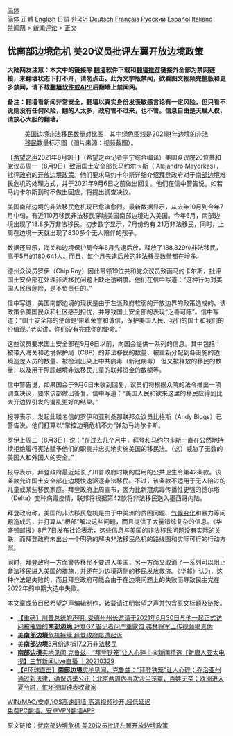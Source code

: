  <!-- 面包屑导航 --> <div class="breadcrumb"><!-- GTranslate: https://gtranslate.io/ -->  <div class="switcher notranslate">  <div class="selected">  <a href="#" onclick="return false;"> 简体</a>  </div>  <div class="option">  <a href="https://www.bannedbook.org" onclick="doGTranslate('zh-CN|zh-CN');jQuery('div.switcher div.selected a').html(jQuery(this).html());return false;" title="简体中文" class="nturl selected"> 简体</a>  <a href="https://www.bannedbook.org/zh-tw/" onclick="doGTranslate('zh-CN|zh-TW');jQuery('div.switcher div.selected a').html(jQuery(this).html());return false;" title="繁體中文" class="nturl"> 正體</a>  <a href="https://www.bannedbook.org/en/" onclick="doGTranslate('zh-CN|en');jQuery('div.switcher div.selected a').html(jQuery(this).html());return false;" title="English" class="nturl"> English</a>  <a href="https://www.bannedbook.org/ja/" onclick="doGTranslate('zh-CN|ja');jQuery('div.switcher div.selected a').html(jQuery(this).html());return false;" title="日本語" class="nturl"> 日語</a>  <a href="https://www.bannedbook.org/ko/" onclick="doGTranslate('zh-CN|ko');jQuery('div.switcher div.selected a').html(jQuery(this).html());return false;" title="한국어" class="nturl"> 한국어</a>  <a href="https://www.bannedbook.org/de/" onclick="doGTranslate('zh-CN|de');jQuery('div.switcher div.selected a').html(jQuery(this).html());return false;" title="Deutsch" class="nturl"> Deutsch</a>  <a href="https://www.bannedbook.org/fr/" onclick="doGTranslate('zh-CN|fr');jQuery('div.switcher div.selected a').html(jQuery(this).html());return false;" title="Français" class="nturl"> Français</a>  <a href="https://www.bannedbook.org/ru/" onclick="doGTranslate('zh-CN|ru');jQuery('div.switcher div.selected a').html(jQuery(this).html());return false;" title="Русский" class="nturl"> Русский</a>  <a href="https://www.bannedbook.org/es/" onclick="doGTranslate('zh-CN|es');jQuery('div.switcher div.selected a').html(jQuery(this).html());return false;" title="Español" class="nturl"> Español</a>  <a href="https://www.bannedbook.org/it/" onclick="doGTranslate('zh-CN|it');jQuery('div.switcher div.selected a').html(jQuery(this).html());return false;" title="Italiano" class="nturl"> Italiano</a>  </div>  </div>      <div class='breadcrumb-sub'><!-- Breadcrumb NavXT 6.3.0 --> <a href="https://www.bannedbook.org/" class="home">禁闻网</a> &gt; <a href="https://www.bannedbook.org/bnews/comments/" class="category">新闻评论</a> &gt; 正文</div></div><h2>忧南部边境危机 美20议员批评左翼开放边境政策</h2> <p class="notice"><b>大陆网友注意：本文中的链接除 <a href="https://github.com/bannedbook/fanqiang" >翻墙</a>软件下载和<a href="https://github.com/killgcd/justmysocks/blob/master/README.md">翻墙推荐</a>链接外全部为禁网链接，未翻墙状态下打不开，请勿点击。此为文字版禁闻，欲看图文视频完整版和更多禁闻，请下载<a href="https://github.com/bannedbook/fanqiang">翻墙软件或APP</a>后翻墙上禁闻网。</p><p>备注：翻墙看新闻非常安全，翻墙以真实身份发表敏感言论有一定风险，但只看不说则没有任何风险，翻的人太多，政府管不过来，也不管。信息自由是天赋人权，请放心大胆的翻墙。</b></p>  <div class="entry"> <figure><figcaption><a href="https://www.bannedbook.org/bnews/tag/%e7%be%8e%e5%9b%bd/" class="st_tag internal_tag" rel="tag" title="标签 美国 下的日志">美国</a>边境<a href="https://www.bannedbook.org/bnews/tag/%e9%9d%9e%e6%b3%95%e7%a7%bb%e6%b0%91/" class="st_tag internal_tag" rel="tag" title="标签 非法移民 下的日志">非法移民</a>数量对比图，其中绿色图线是2021财年边境的非法<a href="https://www.bannedbook.org/bnews/tag/%e7%a7%bb%e6%b0%91/" class="st_tag internal_tag" rel="tag" title="标签 移民 下的日志">移民</a>数量标示图（图片来源：视频截图）。</figcaption></figure> <p>【<span class='wp_keywordlink_affiliate'><a href="https://www.soundofhope.org" title="希望之声" target="_blank">希望之声</a></span>2021年8月9日】（希望之声记者宇宁综合编译）美国众议院20位共和党<a href="https://www.bannedbook.org/bnews/tag/%e8%ae%ae%e5%91%98/" class="st_tag internal_tag" rel="tag" title="标签 议员 下的日志">议员</a>周一（8月9日）致函国土安全部长马约尔卡斯（ Alejandro Mayorkas），批评<a href="https://www.bannedbook.org/bnews/tag/%e6%94%bf%e5%ba%9c/" class="st_tag internal_tag" rel="tag" title="标签 政府 下的日志">政府</a>的<a href="https://www.bannedbook.org/bnews/tag/%E5%BC%80%E6%94%BE/" class="st_tag internal_tag" rel="tag" title="标签 开放 下的日志">开放</a><a href="https://www.bannedbook.org/bnews/tag/%E8%BE%B9%E5%A2%83%E6%94%BF%E7%AD%96/" class="st_tag internal_tag" rel="tag" title="标签 边境政策 下的日志">边境政策</a>。他们要求马约卡尔斯详细介绍<a href="https://www.bannedbook.org/bnews/tag/%e6%8b%9c%e7%99%bb/" class="st_tag internal_tag" rel="tag" title="标签 拜登 下的日志">拜登</a>政府对于<a href="https://www.bannedbook.org/bnews/tag/%E5%8D%97%E9%83%A8%E8%BE%B9%E5%A2%83/" class="st_tag internal_tag" rel="tag" title="标签 南部边境 下的日志">南部边境</a>难民危机的处理方式，并于2021年9月6日之前做出回复。他们在信中警告说，如若马约卡尔斯到时不做出回应，将提出调查决议。</p> <p>美国南部边境的非法移民危机现已愈演愈烈。最新数据显示，从去年10月到今年7月中旬，有近110万移民非法移民穿越美国南部边境进入美国。今年6月，南部边境出现了18.8多万非法移民。初步数字显示，7月份约有 21万非法移民，同时，上周在边境一天就出现了830多个无人陪伴的孩子。</p> <p>数据还显示，海关和边境保护局今年6月先逮后放，释放了188,829位非法移民，高于5月的180,641人。而且，每个月先逮后放的非法移民数量都在增多。 </p>  <p>德州众议员罗伊（Chip Roy）因此带领19位共和党众议员致函马约卡尔斯，批评国土安全部在处理非法移民问题上缺乏透明度。他们在信中写道：“这种行为对美国人民很危险，是不负责任的。”</p> <p>信中写道，美国南部边境的现状是由于左派政府软弱的开放边界的政策造成的。该政策令美国民众和社区感到担忧，并导致国土安全部的表现“乏善可陈”。信中写道：“国土安全部的使命是‘带着荣誉和诚信，保护美国人民、我们的国土和我们的价值观。’老实讲，你们没有完成你的使命。”</p> <p>这些议员要求国土安全部在9月6日以前，向国会提供一系列的信息。其中包括：被带入海关和边境保护局（CBP）的非法移民的数量、被重新分配到各设施的边境巡逻人员的数量、被检测出染上中共病毒（新冠病毒） 但又被释放的移民的数量，以及用于照顾越境非法移民儿童的联邦资金的数额等。</p>  <p>信中警告说，如果国会于9月6日未收到回复，议员们将根据众院的法令推出一项调查决议，要求该部做出答复。信中写道：“美国人民和欲来这里的移民应得到比大开边界引发的混乱更好的结果。”</p> <p>报导表示，发起此联名信的罗伊和亚利桑那联邦众议员比格斯（Andy Biggs）已警告说，他们打算以“掌控边境危机不力”弹劾马约尔卡斯。</p> <p>罗伊上周二（8月3日）说：“在过去几个月中，拜登和马约尔卡斯一直在公然地持续拒绝履行宪法赋予他们的职责并忠实地实施美国的移民法。（这）威胁了无数的美国人和外国人的安全。”</p>  <p>报导表示，拜登政府最近延长了川普政府时期的启用的公共卫生令第42条款。该条款允许国土安全部在边境快速驱逐非法移民。不过，该条款不适用于无人陪过的儿童或某些移民家庭。拜登政府上周宣布，因为比新冠病毒传播性更强的德尔塔（Delta）变种病毒疫情，联邦将根据第42款将非法移民送入墨西哥内陆。</p> <p>拜登政府称，美国的非法移民危机是由于中美洲的贫困问题、<span class='wp_keywordlink'><a href="https://www.bannedbook.org/bnews/ssgc/20180904/993719.html" title="《魔鬼在统治着我们的世界(23)：环保主义(上)》" target="_blank">气候变化</a></span>和暴力等问题造成的，并打算从“根部”解决这些问题，而且提供了大量错综复杂的信息。《华盛顿邮报》8月7日发布社论表示，这些信息与美国的非法移民问题没有实际的关联，而拜登政府未出台一个明确的解决非法移民危机的路线图和实际可行的行动方案。</p> <p>同时，拜登政府一方面警告移民不要进入美国，另一方面又取消了一系列可以阻止非法移民进入美国的措施，并还在为边境两侧的移民发放救济。《华邮》认为，这种作法是失败的，而且拜登政府可能会由于在边境问题上的失败而导致民主党在2022年的中期大选中失败。</p>  <p>本文章或节目经希望之声编辑制作，转载请注明希望之声并包含原文标题及链接。 </p> <ul class='op-related-articles' title='相关阅读'> <li><a href='https://www.bannedbook.org/bnews/comments/20210616/1567832.html' target='_blank'>【重磅】川普总统的声明:  受德州州长邀请于2021年6月30日与他一起正式访问被摧毁的<b>南部边境</b>  拜登G7 答记者问严重露馅  弗林将军上传视频揭真伪</a></li> <li><a href='https://www.bannedbook.org/bnews/comments/20210501/1537348.html' target='_blank'>美<b>南部边境</b>危机持续 拜登政府屡遭起诉</a></li> <li><a href='https://www.bannedbook.org/bnews/cnnews/20210409/1522759.html' target='_blank'>美<b>南部边境</b>3月份逮捕17.2万非法移民</a></li> <li><a href='https://www.bannedbook.org/bnews/bannedvideo/20210329/1515000.html' target='_blank'><b>南部边境</b>实地见闻 克鲁兹：“拜登铁笼”让人心碎｜@新闻精选【新唐人亚太电视】三节新闻Live直播 ｜20210329</a></li> <li><a href='https://www.bannedbook.org/bnews/bannedvideo/20210329/1514738.html' target='_blank'>【#环球直击】<b>南部边境</b>实地见闻，克鲁兹：“拜登铁笼”让人心碎；乔治亚州通过新法律，确保选举公正；北京两周内再次沙尘笼罩，百姓无奈；欧洲进入夏令时，忙坏德国钟表收藏家</a></li> </ul> <p class="texttj"> <a href="https://github.com/bannedbook/fanqiang/wiki/V2ray%E6%9C%BA%E5%9C%BA" target="_blank">WIN/MAC/安卓/iOS高速翻墙:高清视频秒开,超低延迟</a><br/> <a href="https://github.com/bannedbook/fanqiang/wiki/%E7%A6%81%E9%97%BB%E7%BD%91%E5%AE%89%E5%8D%93%E7%BF%BB%E5%A2%99%E6%96%B0%E9%97%BBAPP" target="_blank">免费PC翻墙、安卓VPN翻墙APP</a></p><p>原文链接：<a class="src_link"  href="https://www.soundofhope.org/post/533888" target="_blank">忧南部边境危机 美20议员批评左翼开放边境政策</a></p><a name='sharetosocial'></a>  <div style="margin-bottom:5px;padding-bottom:5px;clear:both"> <div id="archive-pix-1" class="banner-ads"> <!-- AuctionX Display platform tag START --> <div id="26318x728x90x621x_ADSLOT2" clicktrack="%%CLICK_URL_ESC%%"></div> <!-- AuctionX Display platform tag END --> </div> <div id="archive-pix-2" class="banner-ads"> <!-- AuctionX Display platform tag START --> <div id="26315x300x250x621x_ADSLOT2" clicktrack="%%CLICK_URL_ESC%%"></div> <!-- AuctionX Display platform tag END --> </div> </div>  <div id="archive-pix-1" class="banner-ads"> <!-- AuctionX Display platform tag START --> <div id="26318x728x90x621x_ADSLOT3" clicktrack="%%CLICK_URL_ESC%%"></div> <!-- AuctionX Display platform tag END --> </div> </div><!--END ENTRY--> 